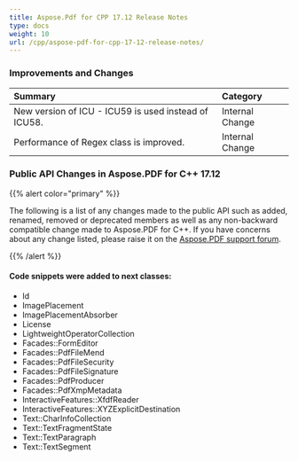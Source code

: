 ```yaml
---
title: Aspose.Pdf for CPP 17.12 Release Notes
type: docs
weight: 10
url: /cpp/aspose-pdf-for-cpp-17-12-release-notes/
---
```


### **Improvements and Changes**

|**Summary**|**Category**|
| :- | :- |
|New version of ICU - ICU59 is used instead of ICU58.|Internal Change|
|Performance of Regex class is improved.|Internal Change|
### **Public API Changes in Aspose.PDF for C++ 17.12**
{{% alert color="primary" %}} 

The following is a list of any changes made to the public API such as added, renamed, removed or deprecated members as well as any non-backward compatible change made to Aspose.PDF for C++. If you have concerns about any change listed, please raise it on the [Aspose.PDF support forum](https://forum.aspose.com/c/pdf). 

{{% /alert %}} 
#### **Code snippets were added to next classes:**
- Id
- ImagePlacement
- ImagePlacementAbsorber
- License
- LightweightOperatorCollection
- Facades::FormEditor
- Facades::PdfFileMend
- Facades::PdfFileSecurity
- Facades::PdfFileSignature
- Facades::PdfProducer
- Facades::PdfXmpMetadata
- InteractiveFeatures::XfdfReader
- InteractiveFeatures::XYZExplicitDestination
- Text::CharInfoCollection
- Text::TextFragmentState
- Text::TextParagraph
- Text::TextSegment
